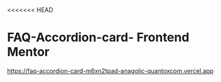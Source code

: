 <<<<<<< HEAD
# FAQ-Accordion-card- Frontend Mentor
https://faq-accordion-card-m6xn2tpad-anagolic-quantoxcom.vercel.app
